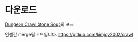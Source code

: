# 다운로드

[Dungeon Crawl Stone Soup](https://github.com/crawl/crawl/)의 포크

언젠간 merge될 코드입니다.
https://github.com/kimjoy2002/crawl
